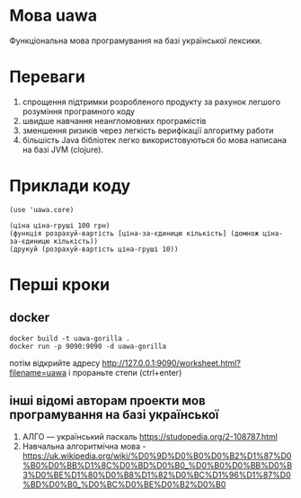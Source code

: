 # Мова uawa
Функціональна мова програмування на базі української лексики.
# Переваги
1. спрощення підтримки розробленого продукту за рахунок легшого розуміння програмного коду
2. швидше навчання неангломовних програмістів
3. зменшення ризиків через легкість верифікації алгоритму работи
4. більшість Java бібліотек легко використовуються бо мова написана на базі JVM (clojure). 
# Приклади коду
```
(use 'uawa.core)

(ціна ціна-груші 100 грн)
(функція розрахуй-вартість [ціна-за-єдиницю кількість] (домнож ціна-за-єдиницю кількість))
(друкуй (розрахуй-вартість ціна-груші 10))
```

# Перші кроки
## docker
```
docker build -t uawa-gorilla .
docker run -p 9090:9090 -d uawa-gorilla
```
потім відкрийте адресу http://127.0.0.1:9090/worksheet.html?filename=uawa і прораньте степи (ctrl+enter)


## інші відомі авторам проекти мов програмування на базі української
1. АЛГО — український паскаль https://studopedia.org/2-108787.html
2. Навчальна алгоритмічна мова - https://uk.wikipedia.org/wiki/%D0%9D%D0%B0%D0%B2%D1%87%D0%B0%D0%BB%D1%8C%D0%BD%D0%B0_%D0%B0%D0%BB%D0%B3%D0%BE%D1%80%D0%B8%D1%82%D0%BC%D1%96%D1%87%D0%BD%D0%B0_%D0%BC%D0%BE%D0%B2%D0%B0
